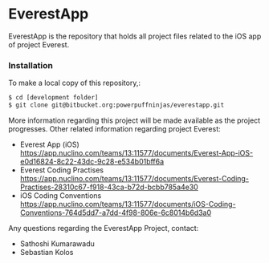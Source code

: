 # EverestApp
EverestApp is the repository that holds all project files related to the iOS app of project Everest.
### Installation
To make a local copy of this repository,:
```sh
$ cd [development folder]
$ git clone git@bitbucket.org:powerpuffninjas/everestapp.git
```
More information regarding this project will be made available as the project progresses.
Other related information regarding project Everest:  
- Everest App (iOS)  
https://app.nuclino.com/teams/13:11577/documents/Everest-App-iOS-e0d16824-8c22-43dc-9c28-e534b01bff6a  
- Everest Coding Practises  
https://app.nuclino.com/teams/13:11577/documents/Everest-Coding-Practises-28310c67-f918-43ca-b72d-bcbb785a4e30  
- iOS Coding Conventions  
https://app.nuclino.com/teams/13:11577/documents/iOS-Coding-Conventions-764d5dd7-a7dd-4f98-806e-6c8014b6d3a0    

Any questions regarding the EverestApp Project, contact:  
- Sathoshi Kumarawadu  
- Sebastian Kolos